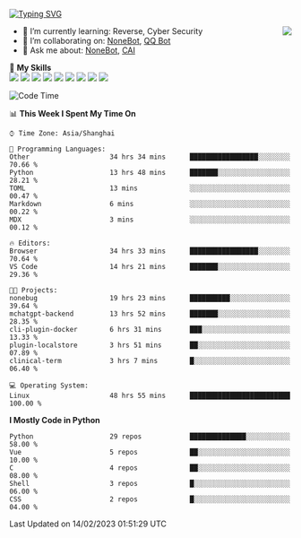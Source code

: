 [![Typing SVG](https://readme-typing-svg.herokuapp.com?size=25&duration=2500&color=8C43EA&vCenter=true&width=200&height=40&lines=Hi+there+%F0%9F%91%8B%F0%9F%8F%BB;I'm+yanyongyu)](https://git.io/typing-svg)

<a href="#">
  <img align="right" src="https://github-readme-stats.vercel.app/api?username=yanyongyu&count_private=true&show_icons=true&bg_color=15,f2f7fd,E0EAFC" />
</a>

- 🌱 I’m currently learning: Reverse, Cyber Security
- 👯 I’m collaborating on: [NoneBot](https://github.com/nonebot), [QQ Bot](https://github.com/Mrs4s/go-cqhttp)
- 💬 Ask me about: [NoneBot](https://github.com/nonebot), [CAI](https://github.com/cscs181/CAI)

🌟 **My Skills**  
![](https://img.shields.io/badge/-Python-3e74a2?style=flat-square&logo=Python&logoColor=fff)
![](https://img.shields.io/badge/-Node.js-339933?style=flat-square&logo=Node.js&logoColor=fff)
![](https://img.shields.io/badge/-Vue-4fc08d?style=flat-square&logo=Vue.js&logoColor=fff)
![](https://img.shields.io/badge/-React-2d98ce?style=flat-square&logo=React&logoColor=fff)
![](https://img.shields.io/badge/-Docker-2496ED?style=flat-square&logo=Docker&logoColor=fff)
![](https://img.shields.io/badge/-Linux-000000?style=flat-square&logo=Linux&logoColor=fff)
![](https://img.shields.io/badge/-MySQL-4479A1?style=flat-square&logo=MySQL&logoColor=fff)
![](https://img.shields.io/badge/-Redis-DC382D?style=flat-square&logo=Redis&logoColor=fff)
![](https://img.shields.io/badge/-MongoDB-47A248?style=flat-square&logo=MongoDB&logoColor=fff)

<!--START_SECTION:waka-->
![Code Time](http://img.shields.io/badge/Code%20Time-3%2C782%20hrs%205%20mins-blue)

📊 **This Week I Spent My Time On** 

```text
⌚︎ Time Zone: Asia/Shanghai

💬 Programming Languages: 
Other                    34 hrs 34 mins      █████████████████░░░░░░░░   70.66 % 
Python                   13 hrs 48 mins      ███████░░░░░░░░░░░░░░░░░░   28.21 % 
TOML                     13 mins             ░░░░░░░░░░░░░░░░░░░░░░░░░   00.47 % 
Markdown                 6 mins              ░░░░░░░░░░░░░░░░░░░░░░░░░   00.22 % 
MDX                      3 mins              ░░░░░░░░░░░░░░░░░░░░░░░░░   00.12 % 

🔥 Editors: 
Browser                  34 hrs 33 mins      █████████████████░░░░░░░░   70.64 % 
VS Code                  14 hrs 21 mins      ███████░░░░░░░░░░░░░░░░░░   29.36 % 

🐱‍💻 Projects: 
nonebug                  19 hrs 23 mins      ██████████░░░░░░░░░░░░░░░   39.64 % 
mchatgpt-backend         13 hrs 52 mins      ███████░░░░░░░░░░░░░░░░░░   28.35 % 
cli-plugin-docker        6 hrs 31 mins       ███░░░░░░░░░░░░░░░░░░░░░░   13.33 % 
plugin-localstore        3 hrs 51 mins       ██░░░░░░░░░░░░░░░░░░░░░░░   07.89 % 
clinical-term            3 hrs 7 mins        █░░░░░░░░░░░░░░░░░░░░░░░░   06.40 % 

💻 Operating System: 
Linux                    48 hrs 55 mins      █████████████████████████   100.00 % 

```

**I Mostly Code in Python** 

```text
Python                   29 repos            ██████████████░░░░░░░░░░░   58.00 % 
Vue                      5 repos             ██░░░░░░░░░░░░░░░░░░░░░░░   10.00 % 
C                        4 repos             ██░░░░░░░░░░░░░░░░░░░░░░░   08.00 % 
Shell                    3 repos             █░░░░░░░░░░░░░░░░░░░░░░░░   06.00 % 
CSS                      2 repos             █░░░░░░░░░░░░░░░░░░░░░░░░   04.00 % 

```



 Last Updated on 14/02/2023 01:51:29 UTC
<!--END_SECTION:waka-->
